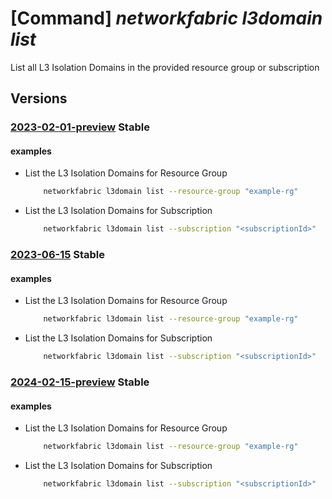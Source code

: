 # [Command] _networkfabric l3domain list_

List all L3 Isolation Domains in the provided resource group or subscription

## Versions

### [2023-02-01-preview](/Resources/mgmt-plane/L3N1YnNjcmlwdGlvbnMve30vcHJvdmlkZXJzL21pY3Jvc29mdC5tYW5hZ2VkbmV0d29ya2ZhYnJpYy9sM2lzb2xhdGlvbmRvbWFpbnM=/2023-02-01-preview.xml) **Stable**

<!-- mgmt-plane /subscriptions/{}/providers/microsoft.managednetworkfabric/l3isolationdomains 2023-02-01-preview -->
<!-- mgmt-plane /subscriptions/{}/resourcegroups/{}/providers/microsoft.managednetworkfabric/l3isolationdomains 2023-02-01-preview -->

#### examples

- List the L3 Isolation Domains for Resource Group
    ```bash
        networkfabric l3domain list --resource-group "example-rg"
    ```

- List the L3 Isolation Domains for Subscription
    ```bash
        networkfabric l3domain list --subscription "<subscriptionId>"
    ```

### [2023-06-15](/Resources/mgmt-plane/L3N1YnNjcmlwdGlvbnMve30vcHJvdmlkZXJzL21pY3Jvc29mdC5tYW5hZ2VkbmV0d29ya2ZhYnJpYy9sM2lzb2xhdGlvbmRvbWFpbnM=/2023-06-15.xml) **Stable**

<!-- mgmt-plane /subscriptions/{}/providers/microsoft.managednetworkfabric/l3isolationdomains 2023-06-15 -->
<!-- mgmt-plane /subscriptions/{}/resourcegroups/{}/providers/microsoft.managednetworkfabric/l3isolationdomains 2023-06-15 -->

#### examples

- List the L3 Isolation Domains for Resource Group
    ```bash
        networkfabric l3domain list --resource-group "example-rg"
    ```

- List the L3 Isolation Domains for Subscription
    ```bash
        networkfabric l3domain list --subscription "<subscriptionId>"
    ```

### [2024-02-15-preview](/Resources/mgmt-plane/L3N1YnNjcmlwdGlvbnMve30vcHJvdmlkZXJzL21pY3Jvc29mdC5tYW5hZ2VkbmV0d29ya2ZhYnJpYy9sM2lzb2xhdGlvbmRvbWFpbnM=/2024-02-15-preview.xml) **Stable**

<!-- mgmt-plane /subscriptions/{}/providers/microsoft.managednetworkfabric/l3isolationdomains 2024-02-15-preview -->
<!-- mgmt-plane /subscriptions/{}/resourcegroups/{}/providers/microsoft.managednetworkfabric/l3isolationdomains 2024-02-15-preview -->

#### examples

- List the L3 Isolation Domains for Resource Group
    ```bash
        networkfabric l3domain list --resource-group "example-rg"
    ```

- List the L3 Isolation Domains for Subscription
    ```bash
        networkfabric l3domain list --subscription "<subscriptionId>"
    ```
